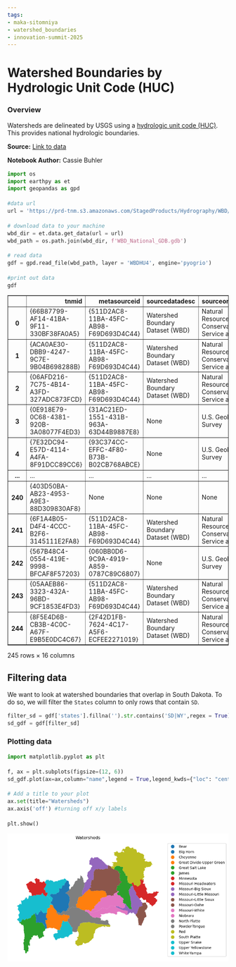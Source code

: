 ```yaml
---
tags:
- maka-sitomniya
- watershed_boundaries
- innovation-summit-2025
---
```


# Watershed Boundaries by Hydrologic Unit Code (HUC)

### Overview
Watersheds are delineated by USGS using a [hydrologic unit code (HUC)](https://nas.er.usgs.gov/hucs.aspx). This provides national hydrologic boundaries. 

**Source:** [<u>Link to data</u>](https://prd-tnm.s3.amazonaws.com/index.html?prefix=StagedProducts/Hydrography/WBD/National/GDB/)

**Notebook Author:** Cassie Buhler



```python
import os
import earthpy as et
import geopandas as gpd

#data url 
url = 'https://prd-tnm.s3.amazonaws.com/StagedProducts/Hydrography/WBD/National/GDB/WBD_National_GDB.zip'

# download data to your machine 
wbd_dir = et.data.get_data(url = url)
wbd_path = os.path.join(wbd_dir, f'WBD_National_GDB.gdb')

# read data
gdf = gpd.read_file(wbd_path, layer = 'WBDHU4', engine='pyogrio')

#print out data 
gdf 
```




<div>
<style scoped>
    .dataframe tbody tr th:only-of-type {
        vertical-align: middle;
    }

    .dataframe tbody tr th {
        vertical-align: top;
    }

    .dataframe thead th {
        text-align: right;
    }
</style>
<table border="1" class="dataframe">
  <thead>
    <tr style="text-align: right;">
      <th></th>
      <th>tnmid</th>
      <th>metasourceid</th>
      <th>sourcedatadesc</th>
      <th>sourceoriginator</th>
      <th>sourcefeatureid</th>
      <th>loaddate</th>
      <th>referencegnis_ids</th>
      <th>areaacres</th>
      <th>areasqkm</th>
      <th>states</th>
      <th>huc4</th>
      <th>name</th>
      <th>globalid</th>
      <th>shape_Length</th>
      <th>shape_Area</th>
      <th>geometry</th>
    </tr>
  </thead>
  <tbody>
    <tr>
      <th>0</th>
      <td>{66B87799-AF14-41BA-9F11-330BF38FA0A5}</td>
      <td>{511D2AC8-11BA-45FC-AB98-F69D693D4C44}</td>
      <td>Watershed Boundary Dataset (WBD)</td>
      <td>Natural Resources and Conservation Service and...</td>
      <td>None</td>
      <td>2024-08-16 11:24:24+00:00</td>
      <td>1384150</td>
      <td>13203421.45</td>
      <td>53432.40</td>
      <td>NM,TX</td>
      <td>1307</td>
      <td>Lower Pecos</td>
      <td>{A41C097B-67A1-416D-9C4B-5C79419D50F8}</td>
      <td>16.748899</td>
      <td>5.057862</td>
      <td>MULTIPOLYGON (((-103.84649 33.01354, -103.8452...</td>
    </tr>
    <tr>
      <th>1</th>
      <td>{ACA0AE30-DBB9-4247-9C7E-9B04B698288B}</td>
      <td>{511D2AC8-11BA-45FC-AB98-F69D693D4C44}</td>
      <td>Watershed Boundary Dataset (WBD)</td>
      <td>Natural Resources and Conservation Service and...</td>
      <td>None</td>
      <td>2024-08-16 11:24:24+00:00</td>
      <td>1385432</td>
      <td>3372434.63</td>
      <td>13647.77</td>
      <td>MX,TX</td>
      <td>1309</td>
      <td>Lower Rio Grande</td>
      <td>{55FE0BC7-43F3-4227-A5EE-AC0F20828622}</td>
      <td>10.835984</td>
      <td>1.232534</td>
      <td>MULTIPOLYGON (((-98.80212 26.95795, -98.79537 ...</td>
    </tr>
    <tr>
      <th>2</th>
      <td>{06AFD216-7C75-4B14-A3FD-327ADC873FCD}</td>
      <td>{511D2AC8-11BA-45FC-AB98-F69D693D4C44}</td>
      <td>Watershed Boundary Dataset (WBD)</td>
      <td>Natural Resources and Conservation Service and...</td>
      <td>None</td>
      <td>2024-08-16 11:24:24+00:00</td>
      <td>1378770</td>
      <td>18423392.00</td>
      <td>74556.89</td>
      <td>TX</td>
      <td>1211</td>
      <td>Nueces-Southwestern Texas Coastal</td>
      <td>{16D89800-EE50-4243-A008-F42664FE5424}</td>
      <td>17.309713</td>
      <td>6.844815</td>
      <td>MULTIPOLYGON (((-100.40903 30.12027, -100.4080...</td>
    </tr>
    <tr>
      <th>3</th>
      <td>{0E918E79-0C68-4381-920B-3A08077F4ED3}</td>
      <td>{31AC21ED-1551-431B-963A-63D44B9887E8}</td>
      <td>None</td>
      <td>U.S. Geological Survey</td>
      <td>None</td>
      <td>2022-01-02 20:20:35+00:00</td>
      <td>None</td>
      <td>8472484.56</td>
      <td>34286.96</td>
      <td>CA</td>
      <td>1806</td>
      <td>Central California Coastal</td>
      <td>{359702D5-6061-47D0-B9DC-B477921BFA5E}</td>
      <td>16.125924</td>
      <td>3.410020</td>
      <td>MULTIPOLYGON (((-122.11788 37.25462, -122.1175...</td>
    </tr>
    <tr>
      <th>4</th>
      <td>{7E32DC94-E57D-4114-A4FA-8F91DCC89CC6}</td>
      <td>{93C374CC-EFFC-4F80-B73B-B02CB768ABCE}</td>
      <td>None</td>
      <td>U.S. Geological Survey</td>
      <td>None</td>
      <td>2022-01-03 14:19:40+00:00</td>
      <td>None</td>
      <td>8861368.04</td>
      <td>35860.72</td>
      <td>CA,MX</td>
      <td>1807</td>
      <td>Southern California Coastal</td>
      <td>{E7C8A802-D2FA-440B-A9BF-9B8D0D0D1BD6}</td>
      <td>18.029736</td>
      <td>3.484674</td>
      <td>MULTIPOLYGON (((-119.10906 34.82364, -119.1086...</td>
    </tr>
    <tr>
      <th>...</th>
      <td>...</td>
      <td>...</td>
      <td>...</td>
      <td>...</td>
      <td>...</td>
      <td>...</td>
      <td>...</td>
      <td>...</td>
      <td>...</td>
      <td>...</td>
      <td>...</td>
      <td>...</td>
      <td>...</td>
      <td>...</td>
      <td>...</td>
      <td>...</td>
    </tr>
    <tr>
      <th>240</th>
      <td>{403D50BA-AB23-4953-A9E3-88D309830AF8}</td>
      <td>None</td>
      <td>None</td>
      <td>None</td>
      <td>None</td>
      <td>2020-11-03 11:01:54+00:00</td>
      <td>None</td>
      <td>11534902.05</td>
      <td>46680.13</td>
      <td>DE,MD,NJ,NY,PA,VA</td>
      <td>0204</td>
      <td>Delaware-Mid Atlantic Coastal</td>
      <td>{0B0689F9-E42B-4307-ADCD-E828096CF5C2}</td>
      <td>23.613899</td>
      <td>4.939448</td>
      <td>MULTIPOLYGON (((-74.59898 42.46011, -74.59866 ...</td>
    </tr>
    <tr>
      <th>241</th>
      <td>{6F1A4B05-D4F4-4CCC-B2F6-3145111E2FA8}</td>
      <td>{511D2AC8-11BA-45FC-AB98-F69D693D4C44}</td>
      <td>Watershed Boundary Dataset (WBD)</td>
      <td>Natural Resources and Conservation Service and...</td>
      <td>None</td>
      <td>2024-08-16 11:24:24+00:00</td>
      <td>970226,977426</td>
      <td>4690028.03</td>
      <td>18979.89</td>
      <td>CT,NJ,NY,RI</td>
      <td>0203</td>
      <td>Lower Hudson-Long Island</td>
      <td>{D9A10A5D-54FE-44CC-B8E5-943E7548DE08}</td>
      <td>15.607259</td>
      <td>2.027672</td>
      <td>MULTIPOLYGON (((-73.02556 41.21327, -73.02548 ...</td>
    </tr>
    <tr>
      <th>242</th>
      <td>{567B48C4-0554-419E-9998-BFCAF8F57203}</td>
      <td>{060BB0D6-9C9A-4919-A859-0787C89C6807}</td>
      <td>None</td>
      <td>U.S. Geological Survey</td>
      <td>None</td>
      <td>2023-04-11 16:22:34+00:00</td>
      <td>None</td>
      <td>3103935.02</td>
      <td>12561.19</td>
      <td>CT,MA,NY,RI</td>
      <td>0110</td>
      <td>Connecticut Coastal</td>
      <td>{FC9F81F3-BF45-4AA7-A2F4-9750D62C0CEB}</td>
      <td>18.418394</td>
      <td>1.358411</td>
      <td>MULTIPOLYGON (((-73.02573 41.21304, -73.02548 ...</td>
    </tr>
    <tr>
      <th>243</th>
      <td>{05AAEB86-3323-432A-96BD-9CF1853E4FD3}</td>
      <td>{511D2AC8-11BA-45FC-AB98-F69D693D4C44}</td>
      <td>Watershed Boundary Dataset (WBD)</td>
      <td>Natural Resources and Conservation Service and...</td>
      <td>None</td>
      <td>2024-08-16 11:24:24+00:00</td>
      <td>366218</td>
      <td>814577.71</td>
      <td>3296.48</td>
      <td>HI</td>
      <td>2009</td>
      <td>Northwestern Hawaiian Islands</td>
      <td>{A43171BA-394F-4EAB-811F-1F5AA41905A9}</td>
      <td>5.849827</td>
      <td>0.297712</td>
      <td>MULTIPOLYGON (((-175.83911 27.99952, -175.8385...</td>
    </tr>
    <tr>
      <th>244</th>
      <td>{8F5E4D6B-CB3B-4C0C-A67F-E9B5E0DC4C67}</td>
      <td>{2F42D1FB-7624-4C17-A5F6-ECFEE2271019}</td>
      <td>Watershed Boundary Dataset (WBD)</td>
      <td>Natural Resources and Conservation Service and...</td>
      <td>None</td>
      <td>2024-10-01 13:20:54+00:00</td>
      <td>1345801</td>
      <td>6304066.54</td>
      <td>25511.67</td>
      <td>LA,TX</td>
      <td>1201</td>
      <td>Sabine</td>
      <td>{C14BC7FB-8A49-4645-9294-570F7481FC9C}</td>
      <td>16.428816</td>
      <td>2.431999</td>
      <td>MULTIPOLYGON (((-96.20544 33.31834, -96.20324 ...</td>
    </tr>
  </tbody>
</table>
<p>245 rows × 16 columns</p>
</div>



## Filtering data 
We want to look at watershed boundaries that overlap in South Dakota. To do so, we will filter the `States` column to only rows that contain `SD`.


```python
filter_sd = gdf['states'].fillna('').str.contains('SD|WY',regex = True)
sd_gdf = gdf[filter_sd]
```

### Plotting data


```python
import matplotlib.pyplot as plt

f, ax = plt.subplots(figsize=(12, 6))
sd_gdf.plot(ax=ax,column="name",legend = True,legend_kwds={"loc": "center left", "bbox_to_anchor": (1, 0.5)})

# Add a title to your plot
ax.set(title="Watersheds")
ax.axis('off') #turning off x/y labels 

plt.show()
```


    
![png](watershed_boundaries_files/watershed_boundaries_5_0.png)
    

